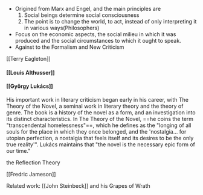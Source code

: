 - Origined from Marx and Engel, and the main principles are
  1. Social beings determine social consciousness
  2. The point is to change the world, to act, instead of only interpreting it in various ways(Philosophers)
- Focus on the economic aspects, the social milieu in which it was produced and the social circumstances to which it ought to speak.
- Against to the Formalism and New Criticism



[[Terry Eagleton]]
#### [[Louis Althusser]]




#### [[György Lukács]]

His important work in literary criticism began early in his career, with The Theory of the Novel, a seminal work in literary theory and the theory of genre. The book is a history of the novel as a form, and an investigation into its distinct characteristics. In The Theory of the Novel, ==he coins the term "transcendental homelessness"==, which he defines as the "longing of all souls for the place in which they once belonged, and the 'nostalgia… for utopian perfection, a nostalgia that feels itself and its desires to be the only true reality'". Lukács maintains that "the novel is the necessary epic form of our time."

the Reflection Theory


[[Fredric Jameson]]



Related work:
[[John Steinbeck]] and his Grapes of Wrath

